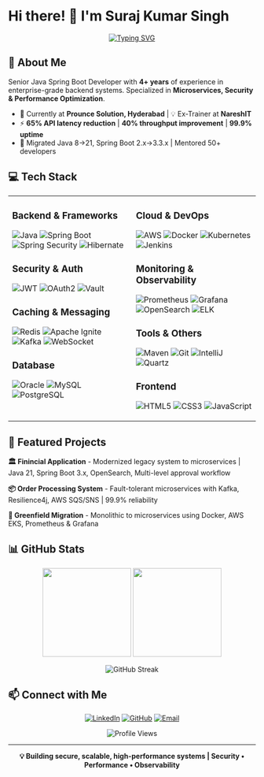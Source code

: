 # Hi there! 👋 I'm Suraj Kumar Singh

<div align="center">
  
  [![Typing SVG](https://readme-typing-svg.herokuapp.com?font=Fira+Code&pause=1000&color=2E9EF7&center=true&vCenter=true&width=435&lines=Senior+Java+Spring+Boot+Developer;4%2B+Years+of+Experience;Microservices+%26+Cloud+Expert)](https://git.io/typing-svg)
  
</div>

## 🚀 About Me

Senior Java Spring Boot Developer with **4+ years** of experience in enterprise-grade backend systems. Specialized in **Microservices, Security & Performance Optimization**.

- 🔭 Currently at **Prounce Solution, Hyderabad** | 💡 Ex-Trainer at **NareshIT**
- ⚡ **65% API latency reduction** | **40% throughput improvement** | **99.9% uptime**
- 🎯 Migrated Java 8→21, Spring Boot 2.x→3.3.x | Mentored 50+ developers

## 💻 Tech Stack

<table>
<tr>
<td valign="top" width="50%">

### Backend & Frameworks
![Java](https://img.shields.io/badge/Java_8--21-%23ED8B00.svg?style=flat-square&logo=openjdk&logoColor=white)
![Spring Boot](https://img.shields.io/badge/Spring_Boot-%236DB33F.svg?style=flat-square&logo=spring-boot&logoColor=white)
![Spring Security](https://img.shields.io/badge/Spring_Security-%236DB33F.svg?style=flat-square&logo=spring-security&logoColor=white)
![Hibernate](https://img.shields.io/badge/Hibernate-%2359666C.svg?style=flat-square&logo=hibernate&logoColor=white)

### Security & Auth
![JWT](https://img.shields.io/badge/JWT-%23000000.svg?style=flat-square&logo=json-web-tokens&logoColor=white)
![OAuth2](https://img.shields.io/badge/OAuth2-%23000000.svg?style=flat-square&logo=auth0&logoColor=white)
![Vault](https://img.shields.io/badge/Vault-%23000000.svg?style=flat-square&logo=vault&logoColor=white)

### Caching & Messaging
![Redis](https://img.shields.io/badge/Redis-%23DC382D.svg?style=flat-square&logo=redis&logoColor=white)
![Apache Ignite](https://img.shields.io/badge/Ignite-%23D22128.svg?style=flat-square&logo=apache&logoColor=white)
![Kafka](https://img.shields.io/badge/Kafka-%23231F20.svg?style=flat-square&logo=apache-kafka&logoColor=white)
![WebSocket](https://img.shields.io/badge/WebSocket-%23010101.svg?style=flat-square&logo=socketdotio&logoColor=white)

### Database
![Oracle](https://img.shields.io/badge/Oracle-%23F80000.svg?style=flat-square&logo=oracle&logoColor=white)
![MySQL](https://img.shields.io/badge/MySQL-%234479A1.svg?style=flat-square&logo=mysql&logoColor=white)
![PostgreSQL](https://img.shields.io/badge/PostgreSQL-%23336791.svg?style=flat-square&logo=postgresql&logoColor=white)

</td>
<td valign="top" width="50%">

### Cloud & DevOps
![AWS](https://img.shields.io/badge/AWS-%23FF9900.svg?style=flat-square&logo=amazon-aws&logoColor=white)
![Docker](https://img.shields.io/badge/Docker-%232496ED.svg?style=flat-square&logo=docker&logoColor=white)
![Kubernetes](https://img.shields.io/badge/Kubernetes-%23326CE5.svg?style=flat-square&logo=kubernetes&logoColor=white)
![Jenkins](https://img.shields.io/badge/Jenkins-%23D24939.svg?style=flat-square&logo=jenkins&logoColor=white)

### Monitoring & Observability
![Prometheus](https://img.shields.io/badge/Prometheus-%23E6522C.svg?style=flat-square&logo=prometheus&logoColor=white)
![Grafana](https://img.shields.io/badge/Grafana-%23F46800.svg?style=flat-square&logo=grafana&logoColor=white)
![OpenSearch](https://img.shields.io/badge/OpenSearch-%23005EB8.svg?style=flat-square&logo=opensearch&logoColor=white)
![ELK](https://img.shields.io/badge/ELK-%23005571.svg?style=flat-square&logo=elasticsearch&logoColor=white)

### Tools & Others
![Maven](https://img.shields.io/badge/Maven-%23C71A36.svg?style=flat-square&logo=apache-maven&logoColor=white)
![Git](https://img.shields.io/badge/Git-%23F05032.svg?style=flat-square&logo=git&logoColor=white)
![IntelliJ](https://img.shields.io/badge/IntelliJ-%23000000.svg?style=flat-square&logo=intellij-idea&logoColor=white)
![Quartz](https://img.shields.io/badge/Quartz-%23E95420.svg?style=flat-square&logo=apache&logoColor=white)

### Frontend
![HTML5](https://img.shields.io/badge/HTML5-%23E34F26.svg?style=flat-square&logo=html5&logoColor=white)
![CSS3](https://img.shields.io/badge/CSS3-%231572B6.svg?style=flat-square&logo=css3&logoColor=white)
![JavaScript](https://img.shields.io/badge/JavaScript-%23F7DF1E.svg?style=flat-square&logo=javascript&logoColor=black)

</td>
</tr>
</table>

## 🎯 Featured Projects

**🏛️ Finincial Application** - Modernized legacy system to microservices | Java 21, Spring Boot 3.x, OpenSearch, Multi-level approval workflow

**📦 Order Processing System** - Fault-tolerant microservices with Kafka, Resilience4j, AWS SQS/SNS | 99.9% reliability

**🔄 Greenfield Migration** - Monolithic to microservices using Docker, AWS EKS, Prometheus & Grafana

## 📊 GitHub Stats

<div align="center">
  <img height="180em" src="https://github-readme-stats.vercel.app/api?username=java-suraj&show_icons=true&theme=radical&hide_border=true&count_private=true"/>
  <img height="180em" src="https://github-readme-stats.vercel.app/api/top-langs/?username=java-suraj&layout=compact&theme=radical&hide_border=true"/>
</div>

<div align="center">
  
  ![GitHub Streak](https://github-readme-streak-stats.herokuapp.com/?user=java-suraj&theme=radical&hide_border=true)

</div>

## 📫 Connect with Me

<div align="center">
  
  [![LinkedIn](https://img.shields.io/badge/LinkedIn-%230A66C2.svg?style=for-the-badge&logo=linkedin&logoColor=white)](https://linkedin.com/in/suraj-kumar-singh-69b135244)
  [![GitHub](https://img.shields.io/badge/GitHub-%23181717.svg?style=for-the-badge&logo=github&logoColor=white)](https://github.com/java-suraj)
  [![Email](https://img.shields.io/badge/Email-%23D14836.svg?style=for-the-badge&logo=gmail&logoColor=white)](mailto:java.surajkumar@gmail.com)
  
  ![Profile Views](https://komarev.com/ghpvc/?username=java-suraj&color=blueviolet&style=flat-square)

</div>

---

<div align="center">
  
  **💡 Building secure, scalable, high-performance systems | Security • Performance • Observability**
  
</div>
